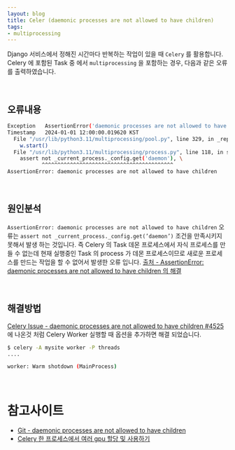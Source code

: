 ```yaml
---
layout: blog
title: Celer (daemonic processes are not allowed to have children)
tags:
- multiprocessing
---
```


Django 서비스에서 정해진 시간마다 반복하는 작업이 있을 때 `Celery` 를 활용합니다. Celery 에 포함된 Task 중 에서 `multiprocessing` 을 포함하는 경우, 다음과 같은 오류를 출력하였습니다.

<br/>

## 오류내용

```bash
Exception	AssertionError('daemonic processes are not allowed to have children')
Timestamp	2024-01-01 12:00:00.019620 KST
  File "/usr/lib/python3.11/multiprocessing/pool.py", line 329, in _repopulate_pool_static
    w.start()
  File "/usr/lib/python3.11/multiprocessing/process.py", line 118, in start
    assert not _current_process._config.get('daemon'), \
           ^^^^^^^^^^^^^^^^^^^^^^^^^^^^^^^^^^^^^^^^^^
AssertionError: daemonic processes are not allowed to have children
```

<br/>

## 원인분석

`AssertionError: daemonic processes are not allowed to have children` 오류는 `assert not _current_process._config.get(’daemon’)` 조건을 만족시키지 못해서 발생 하는 것입니다. 즉 Celery 의 Task 데몬 프로세스에서 자식 프로세스를 만들 수 없는데 현재 실행중인 Task 의 process 가 데몬 프로세스이므로 새로운 프로세스를 만드는 작업을 할 수 없어서 발생한 오류 입니다. [출처 - AssertionError: daemonic processes are not allowed to have children 의 해결](https://leo-bb.tistory.com/87)

<br/>

## 해결방법

[Celery Issue - daemonic processes are not allowed to have children #4525](https://github.com/celery/celery/issues/4525#issuecomment-566503932) 에 나온것 처럼 Celery Worker 실행할 때 옵션을 추가하면 해결 되었습니다.

```bash
$ celery -A mysite worker -P threads
....

worker: Warm shotdown (MainProcess)
```

<br/>

# 참고사이트
- [Git - daemonic processes are not allowed to have children](https://github.com/celery/celery/issues/4525#issuecomment-566503932)
- [Celery 한 프로세스에서 여러 gpu 할당 및 사용하기](https://medium.com/@sujohn478/celery-%ED%95%9C-%ED%94%84%EB%A1%9C%EC%84%B8%EC%8A%A4%EC%97%90%EC%84%9C-gpu-%EC%97%AC%EB%9F%AC%EA%B0%9C-%ED%95%A0%EB%8B%B9-%EB%B0%8F-%EC%82%AC%EC%9A%A9%ED%95%98%EA%B8%B0-0eb6e1a0a1e8)
